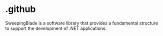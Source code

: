 # .github
SweepingBlade is a software library that provides a fundamental structure to support the development of .NET applications.
